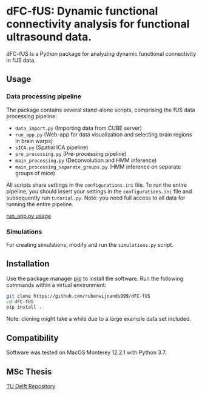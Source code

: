 # dFC-fUS: Dynamic functional connectivity analysis for functional ultrasound data.

dFC-fUS is a Python package for analyzing dynamic functional connectivity in fUS data.

## Usage

### Data processing pipeline
The package contains several stand-alone scripts, comprising the fUS data processing pipeline:

* ```data_import.py``` (Importing data from CUBE server)
* ```run_app.py``` (Web-app for data visualization and selecting brain regions in brain warps)
* ```sICA.py``` (Spatial ICA pipeline)
* ```pre_processing.py``` (Pre-processing pipeline)
* ```main_processing.py``` (Deconvolution and HMM inference)
* ```main_processing_separate_groups.py``` (HMM inference on separate groups of mice)

All scripts share settings in the ```configurations.ini``` file.
To run the entire pipeline, you should insert your settings in the ```configurations.ini``` file and 
subsequently run ```tutorial.py```. Note: you need full access to all data for running the entire pipeline.



[run_app.py usage](https://user-images.githubusercontent.com/44965015/197479819-e0eda5ce-8d22-4e6c-be69-1084ad5dbabb.mov)



### Simulations
For creating simulations, modify and run the ```simulations.py``` script.

## Installation
Use the package manager [pip](https://pip.pypa.io/en/stable/) to install the software. Run the following commands within
a virtual environment:

```bash
git clone https://github.com/rubenwijnands999/dFC-fUS
cd dFC-fUS
pip install .
```
Note: cloning might take a while due to a large example data set included.

## Compatibility
Software was tested on MacOS Monterey 12.2.1 with Python 3.7.

## MSc Thesis
[TU Delft Repository](https://repository.tudelft.nl/islandora/object/uuid%3Ae4692392-9010-4875-8392-6801513277c5)

